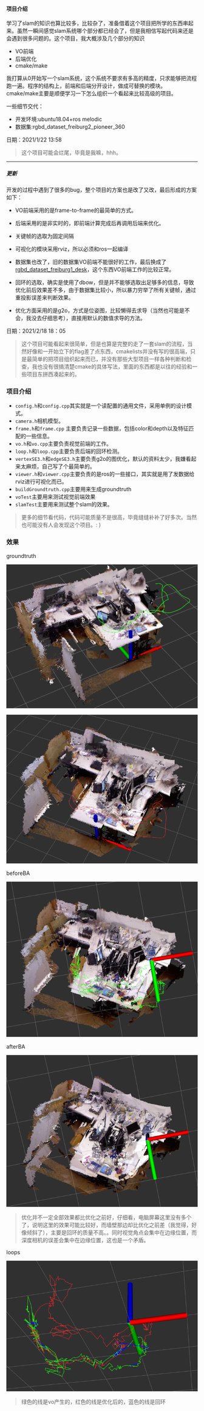 #### 项目介绍
学习了slam的知识也算比较多，比较杂了，准备借着这个项目把所学的东西串起来。虽然一瞬间感觉slam系统哪个部分都已经会了，但是我相信写起代码来还是会遇到很多问题的。这个项目，我大概涉及几个部分的知识
* VO前端
* 后端优化
* cmake/make

我打算从0开始写一个slam系统，这个系统不要求有多高的精度，只求能够把流程跑一遍。程序的结构上，前端和后端分开设计，做成可替换的模块。cmake/make主要是顺便学习一下怎么组织一个看起来比较高级的项目。

一些细节交代：
* 开发环境:ubuntu18.04+ros melodic
* 数据集:rgbd_dataset_freiburg2_pioneer_360

日期：2021/1/22 13:58

> 这个项目可能会烂尾，毕竟是我嘛，hhh。



---

##### 更新

开发的过程中遇到了很多的bug，整个项目的方案也是改了又改，最后形成的方案如下：

* VO前端采用的是frame-to-frame的最简单的方式。
* 后端采用的是非实时的，即前端计算完成后再调用后端来优化。
* 关键帧的选取为固定间隔
* 可视化的模块采用rviz，所以必须和ros一起编译

* 数据集也改了，旧的数据集VO前端不能很好的工作，最后换成了[rgbd_dataset_freiburg1_desk](https://vision.in.tum.de/data/datasets/rgbd-dataset/download#freiburg1_desk)，这个东西VO前端工作的比较正常。

* 回环的选取，确实是使用了dbow，但是并不能够选取出足够多的信息，导致优化前后效果差不多，由于数据集比较小，所以暴力穷举了所有关键帧，通过重投影误差来判断效果。
* 优化方面采用的是g2o，方式是位姿图，比较懒得去求导（当然也可能是不会，我没去仔细思考），直接用默认的数值求导的方法。

日期：2021/2/18 18：05

> 这个项目可能看起来很简单，但是也算是完整的走了一套slam的流程，当然好像和一开始立下的flag差了点东西，cmakelists并没有写的很高端，只是最简单的把项目组织起来而已，并没有那些大型项目一样各种判断和检查，我也没有很搞清楚cmake的具体写法，里面的东西都是以往的经验和一些项目东拼西凑起来的。

### 项目介绍

* `config.h`和`config.cpp`其实就是一个读配置的通用文件，采用单例的设计模式。
* `camera.h`相机模型。
* `frame.h`和`frame.cpp` 主要负责记录一些数据，包括color和depth以及特征匹配的一些信息。
* `vo.h`和`vo.cpp`主要负责视觉前端的工作。
* `loop.h`和`loop.cpp`主要负责后端的回环检测。
* `vertexSE3.h`和`edgeSE3.h`主要负责g2o的图优化，默认的资料太少，我嫌看起来太麻烦，自己写了个最简单的。
* `viewer.h`和`viewer.cpp`主要负责的是ros的一些接口，其实就是用了发数据给rviz进行可视化而已。
* `buildGroundtruth.cpp`主要用来生成groundtruth
* `voTest`主要用来测试视觉前端效果
* `slamTest`主要用来测试整个slam的效果。

> 更多的细节看代码，代码可能质量不是很高，毕竟缝缝补补了好多次。当然也可能没有人会发现这个项目。: )

### 效果

groundtruth

![](pic/groundTruth.png)

![](pic/groundTruth2.png)

beforeBA

![](pic/VO.png)

afterBA

![](pic/SLAM.png)

> 优化并不一定全部效果都比优化之前好，仔细看，电脑屏幕这里没有多个了，说明这里的效果可能比较好，而墙壁那边却比优化之前差（我觉得，好像倾斜了），主要是回环的质量不高。。同时视觉角点会集中在边缘位置，而深度相机的误差会集中在边缘位置，这也是一个矛盾。

loops

![](pic/loops.png)

> 绿色的线是vo产生的，红色的线是优化后的，蓝色的线是回环